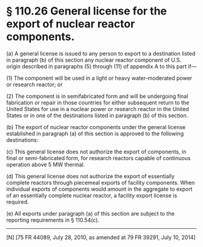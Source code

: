 # § 110.26   General license for the export of nuclear reactor components.

(a) A general license is issued to any person to export to a destination listed in paragraph (b) of this section any nuclear reactor component of U.S. origin described in paragraphs (5) through (11) of appendix A to this part if—


(1) The component will be used in a light or heavy water-moderated power or research reactor; or


(2) The component is in semifabricated form and will be undergoing final fabrication or repair in those countries for either subsequent return to the United States for use in a nuclear power or research reactor in the United States or in one of the destinations listed in paragraph (b) of this section.


(b) The export of nuclear reactor components under the general license established in paragraph (a) of this section is approved to the following destinations:


(c) This general license does not authorize the export of components, in final or semi-fabricated form, for research reactors capable of continuous operation above 5 MW thermal.


(d) This general license does not authorize the export of essentially complete reactors through piecemeal exports of facility components. When individual exports of components would amount in the aggregate to export of an essentially complete nuclear reactor, a facility export license is required.


(e) All exports under paragraph (a) of this section are subject to the reporting requirements in § 110.54(c).



---

[N] [75 FR 44089, July 28, 2010, as amended at 79 FR 39291, July 10, 2014]




